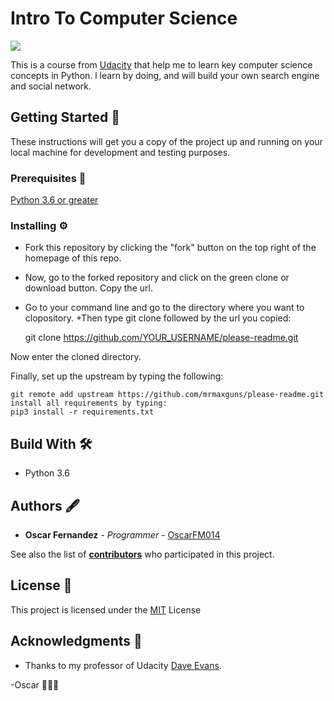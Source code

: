 # Intro To Computer Science 
![](https://miro.medium.com/max/678/1*hWHfNVYS4B1dgB75bhUAXQ.png)

This is a course from [Udacity](https://udacity.com) that help me to learn key computer science concepts in Python. l learn by doing, and will build your own search engine and social network.

## Getting Started 🚀
These instructions will get you a copy of the project up and running on your local machine for development and testing purposes.

### Prerequisites 🔧
[Python 3.6 or greater](https://www.python.org/downloads/)

### Installing ⚙️
+ Fork this repository by clicking the "fork" button on the top right of the homepage of this repo.
+ Now, go to the forked repository and click on the green clone or download button. Copy the url.
+ Go to your command line and go to the directory where you want to clopository. +Then type git clone followed by the url you copied:


    git clone https://github.com/YOUR_USERNAME/please-readme.git

Now enter the cloned directory.

Finally, set up the upstream by typing the following:

    git remote add upstream https://github.com/mrmaxguns/please-readme.git
    install all requirements by typing:
    pip3 install -r requirements.txt

## Build With 🛠
+ Python 3.6

## Authors 🖋
+ **Oscar Fernandez** *- Programmer -* [OscarFM014](https://github.com/OscarFM014)

See also the list of [**contributors**](https://github.com/OscarFM014/IntroCS/graphs/contributors) who participated in this project.

## License 📄
This project is licensed under the [MIT](https://choosealicense.com/licenses/mit/) License

## Acknowledgments 🎁
+ Thanks to my professor of Udacity [Dave Evans](https://engineering.virginia.edu/faculty/david-evans).


-Oscar 👨🏻‍💻
